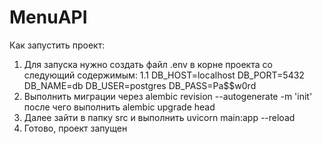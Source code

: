 # MenuAPI
Как запустить проект:
1. Для запуска нужно создать файл .env в корне проекта со следующий содержимым:
   1.1 DB_HOST=localhost
       DB_PORT=5432
       DB_NAME=db
       DB_USER=postgres
       DB_PASS=Pa$$w0rd
2. Выполнить миграции через alembic revision --autogenerate -m 'init' после чего выполнить alembic upgrade head
3. Далее зайти в папку src и выполнить uvicorn main:app --reload
4. Готово, проект запущен
